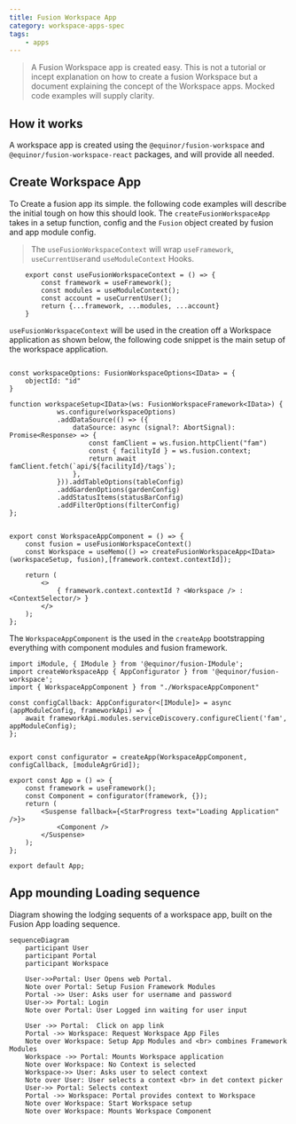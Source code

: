 ```yaml
---
title: Fusion Workspace App
category: workspace-apps-spec
tags:
    - apps
---
```


> A Fusion Workspace app is created easy. This is not a tutorial or incept explanation on how to create a fusion Workspace but a document explaining the concept of the Workspace apps. Mocked code examples will supply clarity.

## How it works

A workspace app is created using the `@equinor/fusion-workspace` and `@equinor/fusion-workspace-react` packages, and will provide all needed.

## Create Workspace App

To Create a fusion app its simple. the following code examples will describe the initial tough on how this should look.
The `createFusionWorkspaceApp` takes in a setup function, config and the `Fusion` object created by fusion and app module config.

> The `useFusionWorkspaceContext` will wrap `useFramework`, `useCurrentUser`and `useModuleContext` Hooks.

```TS
    export const useFusionWorkspaceContext = () => {
        const framework = useFramework();
        const modules = useModuleContext();
        const account = useCurrentUser();
        return {...framework, ...modules, ...account}
    }
```

`useFusionWorkspaceContext` will be used in the creation off a Workspace application as shown below, the following code snippet is the main setup of the workspace application.

```TS

const workspaceOptions: FusionWorkspaceOptions<IData> = {
    objectId: "id"
}

function workspaceSetup<IData>(ws: FusionWorkspaceFramework<IData>) {
            ws.configure(workspaceOptions)
            .addDataSource(() => ({
                dataSource: async (signal?: AbortSignal): Promise<Response> => {
                    const famClient = ws.fusion.httpClient("fam")
                    const { facilityId } = ws.fusion.context;
                    return await famClient.fetch(`api/${facilityId}/tags`);
                },
            })).addTableOptions(tableConfig)
            .addGardenOptions(gardenConfig)
            .addStatusItems(statusBarConfig)
            .addFilterOptions(filterConfig)
};


export const WorkspaceAppComponent = () => {
    const fusion = useFusionWorkspaceContext()
    const Workspace = useMemo(() => createFusionWorkspaceApp<IData>(workspaceSetup, fusion),[framework.context.contextId]);

    return (
        <>
            { framework.context.contextId ? <Workspace /> :  <ContextSelector/> }
        </>
    );
};
```

The `WorkspaceAppComponent` is the used in the `createApp` bootstrapping everything with component modules and fusion framework.

```TS
import iModule, { IModule } from '@equinor/fusion-IModule';
import createWorkspaceApp { AppConfigurator } from '@equinor/fusion-workspace';
import { WorkspaceAppComponent } from "./WorkspaceAppComponent"

const configCallback: AppConfigurator<[IModule]> = async (appModuleConfig, frameworkApi) => {
    await frameworkApi.modules.serviceDiscovery.configureClient('fam', appModuleConfig);
};


export const configurator = createApp(WorkspaceAppComponent, configCallback, [moduleAgrGrid]);

export const App = () => {
    const framework = useFramework();
    const Component = configurator(framework, {});
    return (
        <Suspense fallback={<StarProgress text="Loading Application" />}>
            <Component />
        </Suspense>
    );
};

export default App;
```

## App mounding Loading sequence

Diagram showing the lodging sequents of a workspace app, built on the Fusion App loading sequence.

```mermaid
sequenceDiagram
    participant User
    participant Portal
    participant Workspace

    User->>Portal: User Opens web Portal.
    Note over Portal: Setup Fusion Framework Modules
    Portal ->> User: Asks user for username and password
    User->> Portal: Login
    Note over Portal: User Logged inn waiting for user input

    User ->> Portal:  Click on app link
    Portal ->> Workspace: Request Workspace App Files
    Note over Workspace: Setup App Modules and <br> combines Framework Modules
    Workspace ->> Portal: Mounts Workspace application
    Note over Workspace: No Context is selected
    Workspace->> User: Asks user to select context
    Note over User: User selects a context <br> in det context picker
    User->> Portal: Selects context
    Portal ->> Workspace: Portal provides context to Workspace
    Note over Workspace: Start Workspace setup
    Note over Workspace: Mounts Workspace Component

```
